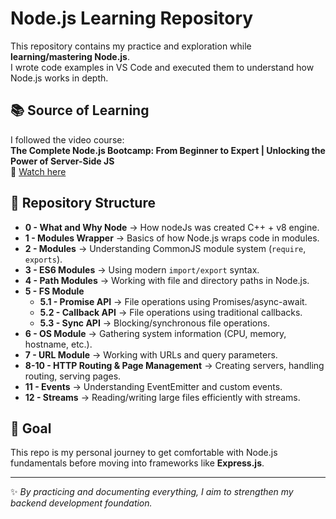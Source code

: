 
# Node.js Learning Repository 

This repository contains my practice and exploration while **learning/mastering Node.js**.  
I wrote code examples in VS Code and executed them to understand how Node.js works in depth.

## 📚 Source of Learning
I followed the video course:  
**The Complete Node.js Bootcamp: From Beginner to Expert | Unlocking the Power of Server-Side JS**  
🔗 [Watch here](https://www.youtube.com/watch?v=EsUL2bfKKLc&list=PLSDeUiTMfxW5vCie_cwsV6UPcZijHce8j&index=1&t=3226s)

## 📂 Repository Structure
- **0 - What and Why Node** → How nodeJs was created C++ + v8 engine.
- **1 - Modules Wrapper** → Basics of how Node.js wraps code in modules.
- **2 - Modules** → Understanding CommonJS module system (`require`, `exports`).
- **3 - ES6 Modules** → Using modern `import/export` syntax.
- **4 - Path Modules** → Working with file and directory paths in Node.js.
- **5 - FS Module**
  - **5.1 - Promise API** → File operations using Promises/async-await.
  - **5.2 - Callback API** → File operations using traditional callbacks.
  - **5.3 - Sync API** → Blocking/synchronous file operations.
- **6 - OS Module** → Gathering system information (CPU, memory, hostname, etc.).
- **7 - URL Module** → Working with URLs and query parameters.
- **8-10 - HTTP Routing & Page Management** → Creating servers, handling routing, serving pages.
- **11 - Events** → Understanding EventEmitter and custom events.
- **12 - Streams** → Reading/writing large files efficiently with streams.

## 🚀 Goal
This repo is my personal journey to get comfortable with Node.js fundamentals before moving into frameworks like **Express.js**.

---
✨ *By practicing and documenting everything, I aim to strengthen my backend development foundation.*
